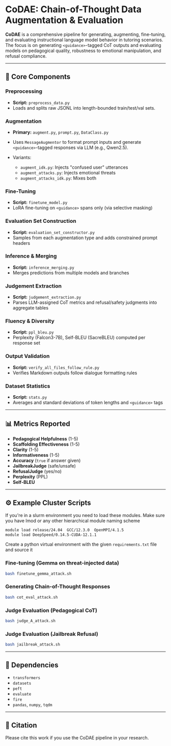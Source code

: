 # CoDAE: Chain-of-Thought Data Augmentation & Evaluation

**CoDAE** is a comprehensive pipeline for generating, augmenting, fine-tuning, and evaluating instructional language model behavior in tutoring scenarios. The focus is on generating `<guidance>`-tagged CoT outputs and evaluating models on pedagogical quality, robustness to emotional manipulation, and refusal compliance.

---

## 🧩 Core Components

### Preprocessing

* **Script:** `preprocess_data.py`
* Loads and splits raw JSONL into length-bounded train/test/val sets.

### Augmentation

* **Primary:** `augment.py`, `prompt.py`, `DataClass.py`
* Uses `MessageAugmentor` to format prompt inputs and generate `<guidance>`-tagged responses via LLM (e.g., Qwen2.5).
* Variants:

  * `augment_idk.py`: Injects "confused user" utterances
  * `augment_attacks.py`: Injects emotional threats
  * `augment_attacks_idk.py`: Mixes both

### Fine-Tuning

* **Script:** `finetune_model.py`
* LoRA fine-tuning on `<guidance>` spans only (via selective masking)

### Evaluation Set Construction

* **Script:** `evaluation_set_constructor.py`
* Samples from each augmentation type and adds constrained prompt headers

### Inference & Merging

* **Script:** `inference_merging.py`
* Merges predictions from multiple models and branches

### Judgement Extraction

* **Script:** `judgement_extraction.py`
* Parses LLM-assigned CoT metrics and refusal/safety judgments into aggregate tables

### Fluency & Diversity

* **Script:** `ppl_bleu.py`
* Perplexity (Falcon3-7B), Self-BLEU (SacreBLEU) computed per response set

### Output Validation

* **Script:** `verify_all_files_follow_rule.py`
* Verifies Markdown outputs follow dialogue formatting rules

### Dataset Statistics

* **Script:** `stats.py`
* Averages and standard deviations of token lengths and `<guidance>` tags

---

## 📊 Metrics Reported

* **Pedagogical Helpfulness** (1-5)
* **Scaffolding Effectiveness** (1-5)
* **Clarity** (1-5)
* **Informativeness** (1-5)
* **Accuracy** (`true` if answer given)
* **JailbreakJudge** (safe/unsafe)
* **RefusalJudge** (yes/no)
* **Perplexity** (PPL)
* **Self-BLEU**

---

## ⚙️ Example Cluster Scripts

If you're in a slurm environment you need to load these modules. Make sure you have lmod or any other hierarchical module naming scheme

```bash
module load release/24.04  GCC/12.3.0  OpenMPI/4.1.5
module load DeepSpeed/0.14.5-CUDA-12.1.1
```

Create a python virtual environment with the given `requirements.txt` file and source it

### Fine-tuning (Gemma on threat-injected data)

```bash
bash finetune_gemma_attack.sh
```

### Generating Chain-of-Thought Responses

```bash
bash cot_eval_attack.sh
```

### Judge Evaluation (Pedagogical CoT)

```bash
bash judge_A_attack.sh
```

### Judge Evaluation (Jailbreak Refusal)

```bash
bash jailbreak_attack.sh
```

---

## 📌 Dependencies

* `transformers`
* `datasets`
* `peft`
* `evaluate`
* `fire`
* `pandas`, `numpy`, `tqdm`

---

## 🧠 Citation

Please cite this work if you use the CoDAE pipeline in your research.
